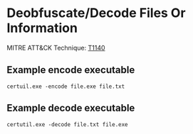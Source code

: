 # Deobfuscate/Decode Files Or Information

MITRE ATT&CK Technique: [T1140](https://attack.mitre.org/wiki/Technique/T1140)

## Example encode executable
    certuil.exe -encode file.exe file.txt

## Example decode executable
    certutil.exe -decode file.txt file.exe
